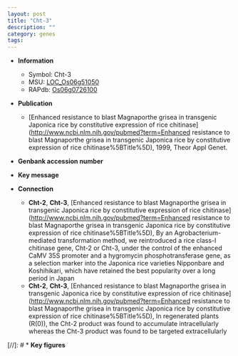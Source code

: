 ```yaml
---
layout: post
title: "Cht-3"
description: ""
category: genes
tags: 
---
```


* **Information**  
    + Symbol: Cht-3  
    + MSU: [LOC_Os06g51050](http://rice.uga.edu/cgi-bin/ORF_infopage.cgi?orf=LOC_Os06g51050)  
    + RAPdb: [Os06g0726100](https://rapdb.dna.affrc.go.jp/locus/?name=Os06g0726100)  

* **Publication**  
    + [Enhanced resistance to blast Magnaporthe grisea in transgenic Japonica rice by constitutive expression of rice chitinase](http://www.ncbi.nlm.nih.gov/pubmed?term=Enhanced resistance to blast Magnaporthe grisea in transgenic Japonica rice by constitutive expression of rice chitinase%5BTitle%5D), 1999, Theor Appl Genet.

* **Genbank accession number**  

* **Key message**  

* **Connection**  
    + __Cht-2__, __Cht-3__, [Enhanced resistance to blast Magnaporthe grisea in transgenic Japonica rice by constitutive expression of rice chitinase](http://www.ncbi.nlm.nih.gov/pubmed?term=Enhanced resistance to blast Magnaporthe grisea in transgenic Japonica rice by constitutive expression of rice chitinase%5BTitle%5D), By an Agrobacterium-mediated transformation method, we reintroduced a rice class-I chitinase gene, Cht-2 or Cht-3, under the control of the enhanced CaMV 35S promoter and a hygromycin phosphotransferase gene, as a selection marker into the Japonica rice varieties Nipponbare and Koshihikari, which have retained the best popularity over a long period in Japan
    + __Cht-2__, __Cht-3__, [Enhanced resistance to blast Magnaporthe grisea in transgenic Japonica rice by constitutive expression of rice chitinase](http://www.ncbi.nlm.nih.gov/pubmed?term=Enhanced resistance to blast Magnaporthe grisea in transgenic Japonica rice by constitutive expression of rice chitinase%5BTitle%5D), In regenerated plants (R(0)), the Cht-2 product was found to accumulate intracellularly whereas the Cht-3 product was found to be targeted extracellularly

[//]: # * **Key figures**  


